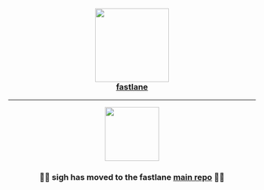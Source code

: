 
<h3 align="center">
  <a href="https://github.com/fastlane/fastlane">
    <img src="https://raw.githubusercontent.com/fastlane/fastlane/master/fastlane/assets/fastlane.png" width="150" />
    <br />
    fastlane
  </a>
</h3>

------

<p align="center">
  <a href="https://github.com/fastlane/fastlane/tree/master/sigh">
    <img src="https://raw.githubusercontent.com/fastlane/fastlane/master/sigh/assets/sigh.png" height="110">
  </a>
</p>

<h3 align="center">💎🚀 <b>sigh</b> has moved to the <b>fastlane</b> <a href='https://github.com/fastlane/fastlane/tree/master/sigh'>main repo</a> 🚀💎</h2>
